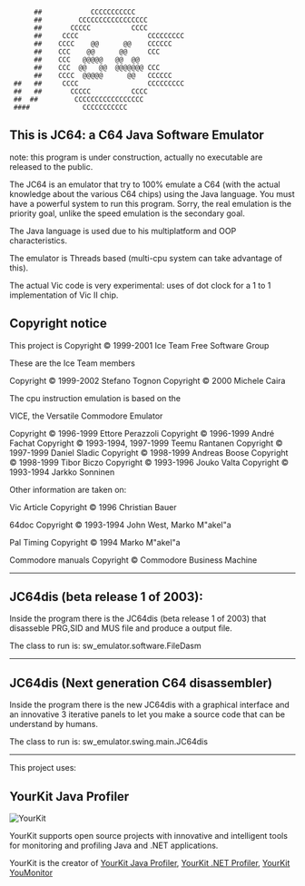           ##            CCCCCCCCCCC
          ##         CCCCCCCCCCCCCCCCC 
          ##       CCCCC          CCCC
          ##     CCCC                 CCCCCCCCC 
          ##    CCCC    @@      @@    CCCCCC 
          ##    CCC    @@      @@     CCC 
          ##    CCC   @@@@@   @@  @@  
          ##    CCC  @@   @@  @@@@@@@ CCC
          ##    CCCC  @@@@@      @@   CCCCCC
     ##   ##     CCCC                 CCCCCCCCC 
     ##   ##       CCCCC          CCCC              
     ##  ##         CCCCCCCCCCCCCCCCC
     ####             CCCCCCCCCCC


## This is JC64: a C64 Java Software Emulator

note: this program is under construction, actually no executable are released
to the public.

The JC64 is an emulator that try to 100% emulate a C64 (with the actual
knowledge about the various C64 chips) using the Java language. 
You must have a powerful system to run this program. Sorry, the real emulation
is the priority goal, unlike the speed emulation is the secondary goal.

The Java language is used due to his multiplatform and OOP characteristics.

The emulator is Threads based (multi-cpu system can take advantage of this).

The actual Vic code is very experimental: uses of dot clock for a 1 to 1
implementation of Vic II chip.

Copyright notice
----------------

This project is
  Copyright © 1999-2001 Ice Team Free Software Group

These are the Ice Team members

  Copyright © 1999-2002 Stefano Tognon
  Copyright © 2000      Michele Caira

The cpu instruction emulation is based on the

 VICE, the Versatile Commodore Emulator

   Copyright © 1996-1999 Ettore Perazzoli
   Copyright © 1996-1999 André Fachat
   Copyright © 1993-1994, 1997-1999 Teemu Rantanen
   Copyright © 1997-1999 Daniel Sladic
   Copyright © 1998-1999 Andreas Boose
   Copyright © 1998-1999 Tibor Biczo
   Copyright © 1993-1996 Jouko Valta
   Copyright © 1993-1994 Jarkko Sonninen

Other information are taken on:

 Vic Article
   Copyright © 1996 Christian Bauer

 64doc
   Copyright © 1993-1994 John West, Marko M"akel"a

 Pal Timing
   Copyright © 1994 Marko M"akel"a

 Commodore manuals
   Copyright © Commodore Business Machine

---------------------------------------------------

## JC64dis  (beta release 1 of 2003):

Inside the program there is the JC64dis (beta release 1 of 2003) 
that disasseble PRG,SID and MUS file and produce a output file.

The class to run is:
  sw_emulator.software.FileDasm 

---------------------------------------------------  
  
## JC64dis (Next generation C64 disassembler)

Inside the program there is the new JC64dis with a graphical
interface and an innovative 3 iterative panels to let you 
make a source code that can be understand by humans. 

The class to run is:
  sw_emulator.swing.main.JC64dis
  
--------------------------------------------------- 

This project uses:
## YourKit Java Profiler 
![YourKit](https://www.yourkit.com/images/yklogo.png)

YourKit supports open source projects with innovative and intelligent tools for monitoring and profiling Java and .NET applications.

YourKit is the creator of [YourKit Java Profiler](https://www.yourkit.com/java/profiler/), [YourKit .NET Profiler](https://www.yourkit.com/.net/profiler/), [YourKit YouMonitor](https://www.yourkit.com/youmonitor/)
  
